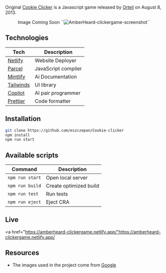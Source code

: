 Original [Cookie Clicker](http://orteil.dashnet.org/cookieclicker/) is a Javascript game released by [Orteil](https://cookieclicker.fandom.com/wiki/Orteil) on August 8, 2013.
<div align="center">
  Image Coming Soon
  ``<img src="coming soon" alt="AmberHeard-clickergame-screenshot">``
 </div>
 
 ## Technologies
 
 | Tech                                          | Description                          |
| --------------------------------------------- | ------------------------------------ |
| [Netlify](https://www.netlify.com/)           | Website Deployer                     |
| [Parcel](https://parceljs.org/)               | JavaScript compiler                  |
| [Mintlify](https://www.mintlify.com/)         | Ai Documentation                     |
| [Tailwinds](https://tailwindcss.com/)         | UI library                           |
| [Copilot](https://copilot.github.com/)        | AI pair programmer                   |
| [Prettier](https://prettier.io/)              | Code formatter                       |


## Installation

```bash
git clone https://github.com/eszczepan/Cookie-clicker
npm install
npm run start
```

## Available scripts

| Command         | Description            |
| --------------- | ---------------------- |
| `npm run start` | Open local server      |
| `npm run build` | Create optimized build |
| `npm run test`  | Run tests              |
| `npm run eject` | Eject CRA              |

## Live

<a href="https://amberheard-clickergame.netlify.app/"https://amberheard-clickergame.netlify.app/</a>

## Resources

- The images used in the project come from [Google](https://google.com/)
